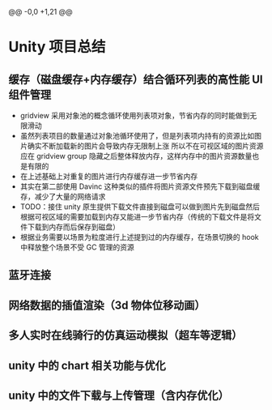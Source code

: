 @@ -0,0 +1,21 @@

# Unity 项目总结

## 缓存（磁盘缓存+内存缓存）结合循环列表的高性能 UI 组件管理

- gridview 采用对象池的概念循环使用列表项对象，节省内存的同时能做到无限滑动
- 虽然列表项目的数量通过对象池循环使用了，但是列表项内持有的资源比如图片确实不断加载新的图片会导致内存无限制上涨
  所以不在可视区域的图片资源应在 gridview group 隐藏之后整体释放内存，这样内存中的图片资源数量也是有限的
- 在上述基础上对重复的图片进行内存缓存进一步节省内存
- 其实在第二部使用 Davinc 这种类似的插件将图片资源文件预先下载到磁盘缓存，减少了大量的网络请求
- TODO：接住 unity 原生提供下载文件直接到磁盘可以做到图片先到磁盘然后根据可视区域的需要加载到内存又能进一步节省内存（传统的下载文件是将文件下载到内存而后保存到磁盘）
- 根据业务需要以场景为粒度进行上述提到过的内存缓存，在场景切换的 hook 中释放整个场景不受 GC 管理的资源

## 蓝牙连接

## 网络数据的插值渲染（3d 物体位移动画）

## 多人实时在线骑行的仿真运动模拟（超车等逻辑）

## unity 中的 chart 相关功能与优化

## unity 中的文件下载与上传管理（含内存优化）
